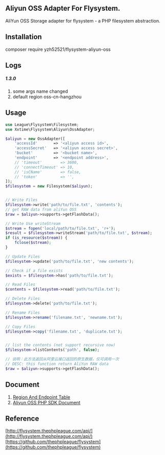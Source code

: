 ## Aliyun OSS Adapter For Flysystem.

AliYun OSS Storage adapter for flysystem - a PHP filesystem abstraction.

## Installation
composer require yzh52521/flysystem-aliyun-oss

## Logs
##### 1.3.0
1. some args name changed
2. default region oss-cn-hangzhou


## Usage

```php
use League\Flysystem\Filesystem;
use Xxtime\Flysystem\Aliyun\OssAdapter;

$aliyun = new OssAdapter([
    'accessId'       => '<aliyun access id>',
    'accessSecret'   => '<aliyun access secret>',
    'bucket'         => '<bucket name>',
    'endpoint'       => '<endpoint address>',
    // 'timeout'        => 3600,
    // 'connectTimeout' => 10,
    // 'isCName'        => false,
    // 'token'          => '',
]);
$filesystem = new Filesystem($aliyun);


// Write Files
$filesystem->write('path/to/file.txt', 'contents');
// get RAW data from aliYun OSS
$raw = $aliyun->supports->getFlashData();

// Write Use writeStream
$stream = fopen('local/path/to/file.txt', 'r+');
$result = $filesystem->writeStream('path/to/file.txt', $stream);
if (is_resource($stream)) {
    fclose($stream);
}

// Update Files
$filesystem->update('path/to/file.txt', 'new contents');

// Check if a file exists
$exists = $filesystem->has('path/to/file.txt');

// Read Files
$contents = $filesystem->read('path/to/file.txt');

// Delete Files
$filesystem->delete('path/to/file.txt');

// Rename Files
$filesystem->rename('filename.txt', 'newname.txt');

// Copy Files
$filesystem->copy('filename.txt', 'duplicate.txt');


// list the contents (not support recursive now)
$filesystem->listContents('path', false);
```
```php
// 说明：此方法返回从阿里云接口返回的原生数据，仅可调用一次
// DESC: this function return AliYun RAW data
$raw = $aliyun->supports->getFlashData();
```

## Document
1. [Region And Endpoint Table](https://help.aliyun.com/document_detail/31837.html)
2. [Aliyun OSS PHP SDK Document](https://help.aliyun.com/document_detail/85580.html)


## Reference
[http://flysystem.thephpleague.com/api/](http://flysystem.thephpleague.com/api/)  
[https://github.com/thephpleague/flysystem](https://github.com/thephpleague/flysystem)  
  

